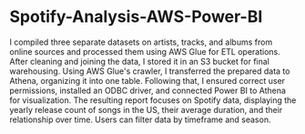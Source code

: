 # Spotify-Analysis-AWS-Power-BI
I compiled three separate datasets on artists, tracks, and albums from online sources and processed them using AWS Glue for ETL operations. After cleaning and joining the data, I stored it in an S3 bucket for final warehousing. Using AWS Glue's crawler, I transferred the prepared data to Athena, organizing it into one table. Following that, I ensured correct user permissions, installed an ODBC driver, and connected Power BI to Athena for visualization. The resulting report focuses on Spotify data, displaying the yearly release count of songs in the US, their average duration, and their relationship over time. Users can filter data by timeframe and season.


